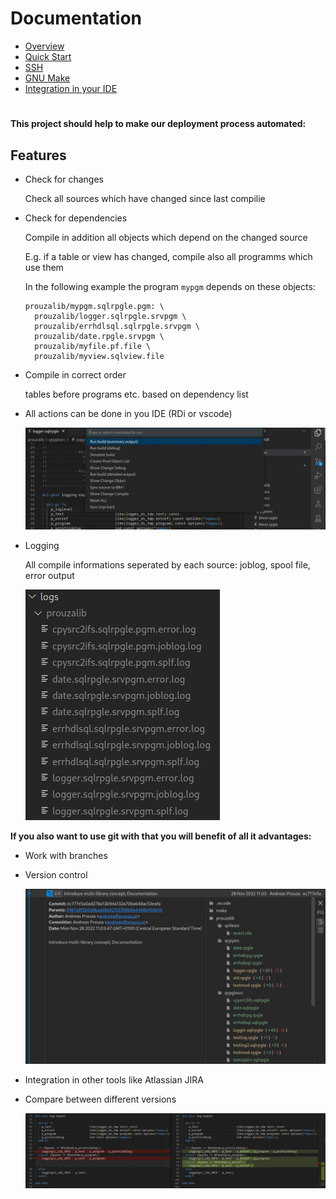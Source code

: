 # Documentation

- [Overview](/docs/pages/overview.md)
- [Quick Start](/docs/pages/quick_start.md)
- [SSH](/docs/pages/SSH.md)
- [GNU Make](/docs/pages/gnu_make.md)
- [Integration in your IDE](/docs/pages/integration_in_your_ide.md)


# 

**This project should help to make our deployment process automated:**

## Features
* Check for changes
  
    Check all sources which have changed since last compilie
  
* Check for dependencies
  
  Compile in addition all objects which depend on the changed source

  E.g. if a table or view has changed, compile also all programms which use them

  In the following example the program ```mypgm``` depends on these objects:
  ```
  prouzalib/mypgm.sqlrpgle.pgm: \
    prouzalib/logger.sqlrpgle.srvpgm \
    prouzalib/errhdlsql.sqlrpgle.srvpgm \
    prouzalib/date.rpgle.srvpgm \
    prouzalib/myfile.pf.file \
    prouzalib/myview.sqlview.file

  ```

* Compile in correct order
  
  tables before programs etc. based on dependency list

* All actions can be done in you IDE (RDi or vscode)

  ![run-command-2.jpg](docs/assets/run-command-2.jpg)

* Logging
  
  All compile informations seperated by each source: joblog, spool file, error output

  ![compile-logs](docs/assets/compile-logs.jpg)


**If you also want to use git with that you will benefit of all it advantages:**

* Work with branches
* Version control

  ![git-commit](docs/assets/git-commit.jpg)

* Integration in other tools like Atlassian JIRA
* Compare between different versions

  ![git-compare](docs/assets/git-compare.jpg)
